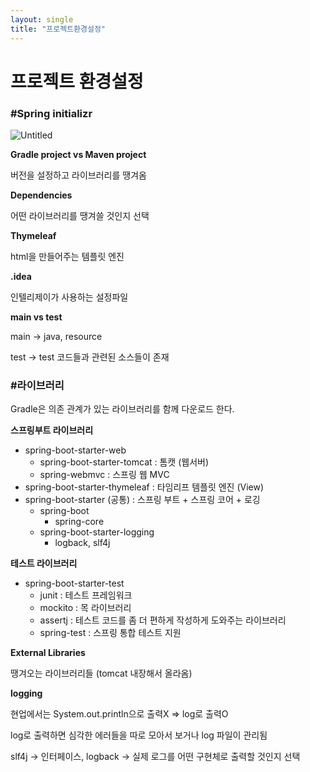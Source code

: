 ```yaml
---
layout: single
title: "프로젝트환경설정"
---
```


# 프로젝트 환경설정

### #Spring initializr

![Untitled](%E1%84%91%E1%85%B3%E1%84%85%E1%85%A9%E1%84%8C%E1%85%A6%E1%86%A8%E1%84%90%E1%85%B3%20%E1%84%92%E1%85%AA%E1%86%AB%E1%84%80%E1%85%A7%E1%86%BC%E1%84%89%E1%85%A5%E1%86%AF%E1%84%8C%E1%85%A5%E1%86%BC%20d59a3496ee184a8480c5ed5cf026cabf/Untitled.png)


**Gradle project vs Maven project**

버전을 설정하고 라이브러리를 땡겨옴


**Dependencies**

어떤 라이브러리를 땡겨쓸 것인지 선택

**Thymeleaf**


html을 만들어주는 템플릿 엔진

**.idea**

인텔리제이가 사용하는 설정파일


**main vs test**

main → java, resource

test → test 코드들과 관련된 소스들이 존재


### #라이브러리

Gradle은 의존 관계가 있는 라이브러리를 함께 다운로드 한다.


**스프링부트 라이브러리**

- spring-boot-starter-web
    - spring-boot-starter-tomcat : 톰캣 (웹서버)
    - spring-webmvc : 스프링 웹 MVC
- spring-boot-starter-thymeleaf : 타임리프 템플릿 엔진 (View)
- spring-boot-starter (공통) : 스프링 부트 + 스프링 코어 + 로깅
    - spring-boot
        - spring-core
    - spring-boot-starter-logging
        - logback, slf4j
        
        
**테스트 라이브러리**

- spring-boot-starter-test
    - junit : 테스트 프레임워크
    - mockito : 목 라이브러리
    - assertj : 테스트 코드를 좀 더 편하게 작성하게 도와주는 라이브러리
    - spring-test : 스프링 통합 테스트 지원
    

**External Libraries**

땡겨오는 라이브러리들 (tomcat 내장해서 올라옴)


**logging**

현업에서는 System.out.println으로 출력X ⇒ log로 출력O

log로 출력하면 심각한 에러들을 따로 모아서 보거나 log 파일이 관리됨

slf4j → 인터페이스, logback → 실제 로그를 어떤 구현체로 출력할 것인지 선택
